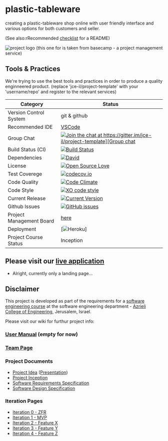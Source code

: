 # plastic-tableware

creating a plastic-tableware shop online with user friendly interface and various options for both customers and seller.

(See also:rRecommended [checklist](https://github.com/ddbeck/readme-checklist/blob/master/checklist.md) for a README) 

![project logo (this one for is taken from basecamp - a project management service)](https://www.klipfolio.com/sites/default/files/integrations/basecamp.png)

## Tools & Practices
We're trying to use the best tools and practices in order to produce a quality enginneered product.
(replace 'jce-il/project-template' with your 'username/repo' and register to the relevant services)

|Category|Status|
|---|---|
| Version Control System| git & github |
| Recommended IDE | [VSCode](https://code.visualstudio.com) |
| Group Chat | [![Join the chat at https://gitter.im/jce-il/project-template][Group chat](https://gitter.im/plastic-table_ware/Lobby#)](https://gitter.im/jce-il/plastic-tableware?utm_source=badge&utm_medium=badge&utm_campaign=pr-badge&utm_content=badge) |
| Build Status (CI) |  [![Build Status](https://travis-ci.org/jce-il/project-template.svg?branch=master)](https://travis-ci.org/jce-il/plastic-tableware) |
| Dependencies | [![David](https://img.shields.io/david/dev/idleberg/vscode-badges.svg?style=flat-square)](https://david-dm.org/jce-il/project-template?type=dev) |
| License | [![Open Source Love](https://badges.frapsoft.com/os/mit/mit.svg?v=102)](https://github.com/ellerbrock/open-source-badge/) |
| Test Coverege | [![codecov.io](https://codecov.io/github/jce-il/plastic-tableware/coverage.svg?branch=master)](https://codecov.io/github/reutnagar/plastic-tableware?branch=master) |
| Code Quality | [![Code Climate](https://codeclimate.com/github/reutnagar/plastic-tableware.svg)](https://codeclimate.com/github/reutnagar/plastic-tableware) |
| Code Style | [![XO code style](https://img.shields.io/badge/code_style-XO-5ed9c7.svg)](https://github.com/reutnagar/plastic-tableware) |
| Current Release | [![Current Version](https://img.shields.io/github/release/reutnagar/plastic-tableware.svg?style=flat)](https://github.com/reutnagar/plastic-tableware/releases) |
| Github Issues | [![GitHub issues](https://img.shields.io/github/issues/reutnagar/plastic-tableware.svg?style=flat)](https://github.com/reutnagar/plastic-tableware/issues) |
| Project Management Board| [here](https://github.com/reutnagar/plastic-tableware/projects/1) |
| Deployment | [![Heroku](http://heroku-badge.herokuapp.com/?app=plastic-tableware&style=flat&svg=1&root=index.html)] |
| Project Course Status | Inception |

## Please visit our [live application](https://plastic-tableware.herokuapp.com/)
- Alright, currently only a landing page...


## Disclaimer
This project is developed as part of the requirements for a [software engineering course](https://github.com/jce-il/se-class/wiki) at the software engineering department - [Azrieli College of Engineering](http://www.jce.ac.il/), Jerusalem, Israel.

Please visit our wiki for furthur project info: 

### [User Manual](../../wiki/user-manual) (empty for now)

### [Team Page](../../wiki/team)

### Project Documents
- [Project Idea](docs/idea.pdf) ([Presentation](docs/idea-slides.pdf))
- [Project Inception](../../wiki/inception)
- [Software Requirements Specification](../../wiki/srs)
- [Software Design Specification](../../wiki/sds)

### Iteration Pages
- [Iteration 0 - ZFR](../../wiki/iter0-zfr)
- [Iteration 1 - MVP]()
- [Iteration 2 - Feature X]()
- [Iteration 3 - Feature Y]()
- [Iteration 4 - Feature Z]()



